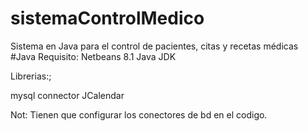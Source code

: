 # sistemaControlMedico
Sistema en Java para el control de pacientes, citas y recetas médicas
#Java
Requisito:
Netbeans 8.1
Java JDK

Librerias:;

mysql connector
JCalendar

Not: Tienen que configurar los conectores de bd en el codigo.

